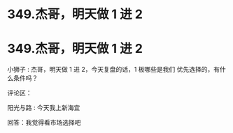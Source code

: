 # 349.杰哥，明天做 1 进 2

# 349.杰哥，明天做 1 进 2

小狮子 : 杰哥，明天做 1 进 2，今天复盘的话，1 板哪些是我们 优先选择的，有什么条件吗？

评论区：

阳光与路 : 今天我上新海宜

回答：我觉得看市场选择吧